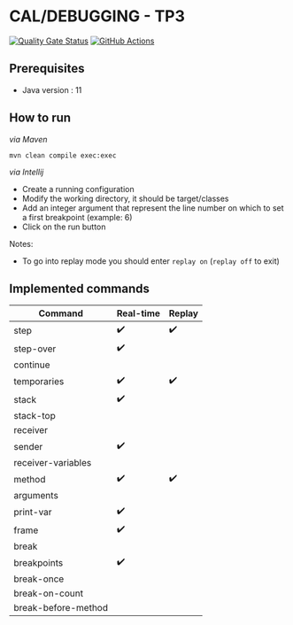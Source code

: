 # CAL/DEBUGGING - TP3

[![Quality Gate Status](https://sonarcloud.io/api/project_badges/measure?project=program-trace&metric=alert_status)](https://sonarcloud.io/dashboard?id=program-trace) [![GitHub Actions](https://img.shields.io/endpoint.svg?url=https%3A%2F%2Factions-badge.atrox.dev%2Fatrox%2Fsync-dotenv%2Fbadge&label=build&logo=none)](https://github.com/lucas-dclrcq/iagl-debugging-programtrace)

## Prerequisites

- Java version : 11

## How to run

_via Maven_

```shell script
mvn clean compile exec:exec
```

_via Intellij_

- Create a running configuration
- Modify the working directory, it should be target/classes
- Add an integer argument that represent the line number on which to set a first breakpoint (example: 6)
- Click on the run button

Notes:
- To go into replay mode you should enter `replay on` (`replay off` to exit)

## Implemented commands

|Command|Real-time|Replay|
|---	|---	|--- |
|step|:heavy_check_mark:|   :heavy_check_mark:|
|step-over|   :heavy_check_mark:|    |
|continue|   	|    |
|temporaries|  :heavy_check_mark:	|  :heavy_check_mark: |
|stack|    :heavy_check_mark: |    |
|stack-top|   	|    |
|receiver|   	|    |
|sender|   :heavy_check_mark: |    |
|receiver-variables|   	|    |
|method|  :heavy_check_mark:	|   :heavy_check_mark:|
|arguments|   	|    |
|print-var| :heavy_check_mark: |    |
|frame| :heavy_check_mark: |    |
|break|   	|    |
|breakpoints|  :heavy_check_mark:	|    |
|break-once|   	|    |
|break-on-count|   	|    |
|break-before-method|   	|    |
